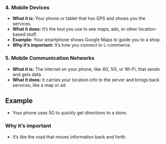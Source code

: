 ### 4. Mobile Devices
- **What it is:** Your phone or tablet that has GPS and shows you the services.
- **What it does:** It’s the tool you use to see maps, ads, or other location-based stuff.
- **Example:** Your smartphone shows Google Maps to guide you to a shop.
- **Why it’s important:** It’s how you connect to L-commerce.

### 5. Mobile Communication Networks
- **What it is:** The internet on your phone, like 4G, 5G, or Wi-Fi, that sends and gets data.
- **What it does:** It carries your location info to the server and brings back services, like a map or ad.

## Example
- Your phone uses 5G to quickly get directions to a store.

### Why it’s important
- It’s like the road that moves information back and forth.